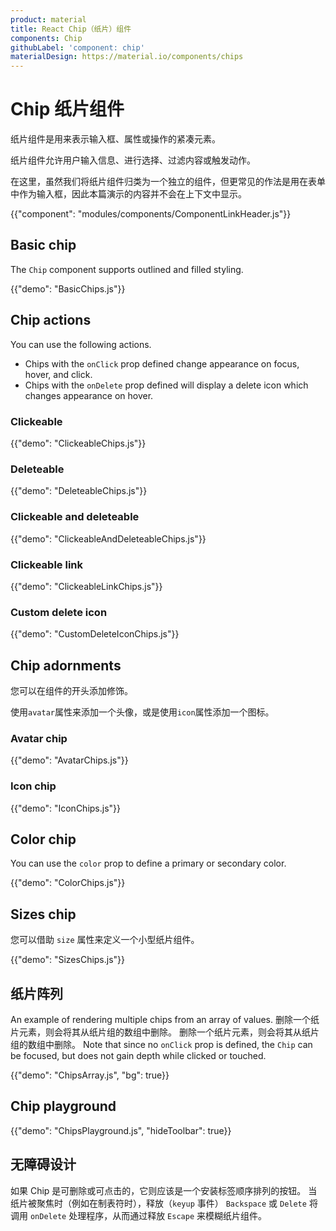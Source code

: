 ```yaml
---
product: material
title: React Chip（纸片）组件
components: Chip
githubLabel: 'component: chip'
materialDesign: https://material.io/components/chips
---
```


# Chip 纸片组件

<p class="description">纸片组件是用来表示输入框、属性或操作的紧凑元素。</p>

纸片组件允许用户输入信息、进行选择、过滤内容或触发动作。

在这里，虽然我们将纸片组件归类为一个独立的组件，但更常见的作法是用在表单中作为输入框，因此本篇演示的内容并不会在上下文中显示。

{{"component": "modules/components/ComponentLinkHeader.js"}}

## Basic chip

The `Chip` component supports outlined and filled styling.

{{"demo": "BasicChips.js"}}

## Chip actions

You can use the following actions.

- Chips with the `onClick` prop defined change appearance on focus, hover, and click.
- Chips with the `onDelete` prop defined will display a delete icon which changes appearance on hover.

### Clickeable

{{"demo": "ClickeableChips.js"}}

### Deleteable

{{"demo": "DeleteableChips.js"}}

### Clickeable and deleteable

{{"demo": "ClickeableAndDeleteableChips.js"}}

### Clickeable link

{{"demo": "ClickeableLinkChips.js"}}

### Custom delete icon

{{"demo": "CustomDeleteIconChips.js"}}

## Chip adornments

您可以在组件的开头添加修饰。

使用`avatar`属性来添加一个头像，或是使用`icon`属性添加一个图标。

### Avatar chip

{{"demo": "AvatarChips.js"}}

### Icon chip

{{"demo": "IconChips.js"}}

## Color chip

You can use the `color` prop to define a primary or secondary color.

{{"demo": "ColorChips.js"}}

## Sizes chip

您可以借助 `size` 属性来定义一个小型纸片组件。

{{"demo": "SizesChips.js"}}

## 纸片阵列

An example of rendering multiple chips from an array of values. 删除一个纸片元素，则会将其从纸片组的数组中删除。 删除一个纸片元素，则会将其从纸片组的数组中删除。 Note that since no `onClick` prop is defined, the `Chip` can be focused, but does not gain depth while clicked or touched.

{{"demo": "ChipsArray.js", "bg": true}}

## Chip playground

{{"demo": "ChipsPlayground.js", "hideToolbar": true}}

## 无障碍设计

如果 Chip 是可删除或可点击的，它则应该是一个安装标签顺序排列的按钮。 当纸片被聚焦时（例如在制表符时），释放（`keyup` 事件） `Backspace` 或 `Delete` 将调用 `onDelete` 处理程序，从而通过释放 `Escape` 来模糊纸片组件。
